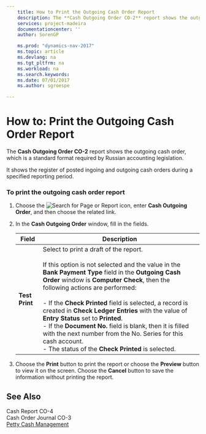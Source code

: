 ```yaml
---
    title: How to Print the Outgoing Cash Order Report 
    description: The **Cash Outgoing Order CO-2** report shows the outgoing cash order, which is a standard format required by Russian accounting legislation.
    services: project-madeira
    documentationcenter: ''
    author: SorenGP

    ms.prod: "dynamics-nav-2017"
    ms.topic: article
    ms.devlang: na
    ms.tgt_pltfrm: na
    ms.workload: na
    ms.search.keywords:
    ms.date: 07/01/2017
    ms.author: sgroespe

---
```

# How to: Print the Outgoing Cash Order Report
The **Cash Outgoing Order CO-2** report shows the outgoing cash order, which is a standard format required by Russian accounting legislation.  
  
 It shows the register of posted ingoing and outgoing cash orders during a specified reporting period.  
  
### To print the outgoing cash order report  
  
1.  Choose the ![Search for Page or Report](media/ui-search/search_small.png "Search for Page or Report icon") icon, enter **Cash Outgoing Order**, and then choose the related link.  
  
2.  In the **Cash Outgoing Order** window, fill in the fields.  
  
    |Field|Description|  
    |---------------------------------|---------------------------------------|  
    |**Test Print**|Select to print a draft of the report.<br /><br /> If this option is not selected and the value in the **Bank Payment Type** field in the **Outgoing Cash Order** window is **Computer Check**, then the following actions are performed:<br /><br /> -   If the **Check Printed** field is selected, a record is created in **Check Ledger Entries** with the value of **Entry Status** set to **Printed**.<br />-   If the **Document No.** field is blank, then it is filled with the next number from the No. Series for this cash account.<br />-   The status of the **Check Printed** is selected.|  
  
3.  Choose the **Print** button to print the report or choose the **Preview** button to view it on the screen. Choose the **Cancel** button to save the information without printing the report.  
  
## See Also  
 Cash Report CO-4   
 Cash Order Journal CO-3   
 [Petty Cash Management](petty-cash-management.md)